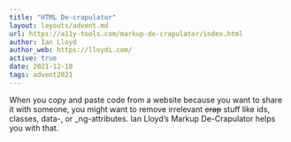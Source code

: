 ```yaml
---
title: "HTML De-crapulator"
layout: layouts/advent.md
url: https://a11y-tools.com/markup-de-crapulator/index.html
author: Ian Lloyd
author_web: https://lloydi.com/
active: true
date: 2021-12-10
tags: advent2021
---
```

When you copy and paste code from a website because you want to share it with someone, you might want to remove irrelevant <s>crap</s> stuff like ids, classes, data-, or _ng-attributes. Ian Lloyd’s Markup De-Crapulator helps you with that.